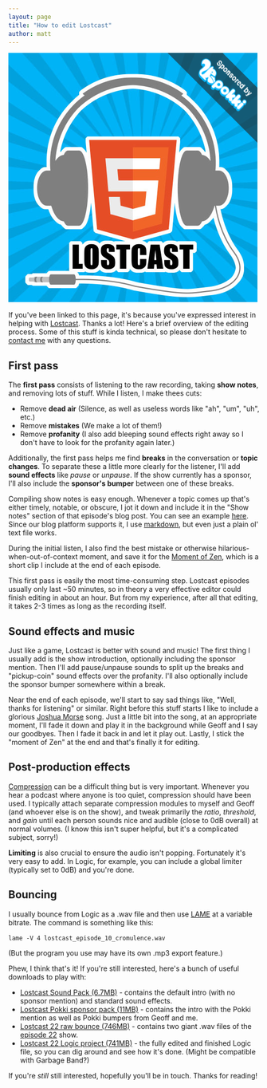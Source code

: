 ```yaml
---
layout: page
title: "How to edit Lostcast"
author: matt
---
```

<div class="full-frame">
	<img alt="Lostcast logo" src="/media/images/lostcast/custom/pokki.png">
</div>

If you've been linked to this page, it's because you've expressed interest in helping with [Lostcast][1]. Thanks a lot! Here's a brief overview of the editing process. Some of this stuff is kinda technical, so please don't hesitate to [contact me][2] with any questions.

## First pass

The **first pass** consists of listening to the raw recording, taking **show notes**, and removing lots of stuff. While I listen, I make thees cuts:

* Remove **dead air** (Silence, as well as useless words like "ah", "um", "uh", etc.)
* Remove **mistakes** (We make a lot of them!)
* Remove **profanity** (I also add bleeping sound effects right away so I don't have to look for the profanity again later.)

Additionally, the first pass helps me find **breaks** in the conversation or **topic changes**. To separate these a little more clearly for the listener, I'll add **sound effects** like _pause_ or _unpause_. If the show currently has a sponsor, I'll also include the **sponsor's bumper** between one of these breaks.

Compiling show notes is easy enough. Whenever a topic comes up that's either timely, notable, or obscure, I jot it down and include it in the "Show notes" section of that episode's blog post. You can see an example [here][3]. Since our blog platform supports it, I use [markdown][4], but even just a plain ol' text file works.

During the initial listen, I also find the best mistake or otherwise hilarious-when-out-of-context moment, and save it for the [Moment of Zen][5], which is a short clip I include at the end of each episode.

This first pass is easily the most time-consuming step. Lostcast episodes usually only last ~50 minutes, so in theory a very effective editor could finish editing in about an hour. But from my experience, after all that editing, it takes 2-3 times as long as the recording itself.

## Sound effects and music

Just like a game, Lostcast is better with sound and music! The first thing I usually add is the show introduction, optionally including the sponsor mention. Then I'll add pause/unpause sounds to split up the breaks and "pickup-coin" sound effects over the profanity. I'll also optionally include the sponsor bumper somewhere within a break.

Near the end of each episode, we'll start to say sad things like, "Well, thanks for listening" or similar. Right before this stuff starts I like to include a glorious [Joshua Morse][6] song. Just a little bit into the song, at an appropriate moment, I'll fade it down and play it in the background while Geoff and I say our goodbyes. Then I fade it back in and let it play out. Lastly, I stick the "moment of Zen" at the end and that's finally it for editing.

## Post-production effects

[Compression][7] can be a difficult thing but is very important. Whenever you hear a podcast where anyone is too quiet, compression should have been used. I typically attach separate compression modules to myself and Geoff (and whoever else is on the show), and tweak primarily the _ratio_, _threshold_, and _gain_ until each person sounds nice and audible (close to 0dB overall) at normal volumes. (I know this isn't super helpful, but it's a complicated subject, sorry!)

**Limiting** is also crucial to ensure the audio isn't popping. Fortunately it's very easy to add. In Logic, for example, you can include a global limiter (typically set to 0dB) and you're done.

## Bouncing

I usually bounce from Logic as a .wav file and then use [LAME][8] at a variable bitrate. The command is something like this:

	lame -V 4 lostcast_episode_10_cromulence.wav

(But the program you use may have its own .mp3 export feature.)

Phew, I think that's it! If you're still interested, here's a bunch of useful downloads to play with:

* [Lostcast Sound Pack (6.7MB)][9] - contains the default intro (with no sponsor mention) and standard sound effects.
* [Lostcast Pokki sponsor pack (11MB)][10] - contains the intro with the Pokki mention as well as Pokki bumpers from Geoff and me.
* [Lostcast 22 raw bounce (746MB)][11] - contains two giant .wav files of the [episode 22][13] show.
* [Lostcast 22 Logic project (741MB)][12] - the fully edited and finished Logic file, so you can dig around and see how it's done. (Might be compatible with Garbage Band?)

If you're _still_ still interested, hopefully you'll be in touch. Thanks for reading!

[1]: http://lostcast.fm/
[2]: /contact/
[3]: https://raw.github.com/lostdecade/manor/master/_posts/2011-11-18-lostcast-episode-1-hello-world.md
[4]: http://daringfireball.net/projects/markdown/
[5]: http://www.thedailyshow.com/videos/tag/Moment+of+Zen
[6]: http://jmflava.com/
[7]: http://en.wikipedia.org/wiki/Dynamic_range_compression
[8]: http://lame.sourceforge.net/
[9]: http://media.lostdecadegames.com/zip/lostcast_sound_pack.zip
[10]: http://media.lostdecadegames.com/zip/lostcast_sponsor_pokki.zip
[11]: http://media.lostdecadegames.com/zip/lostcast_22_raw.zip
[12]: http://media.lostdecadegames.com/zip/lostcast_22_logic.zip
[13]: http://www.lostdecadegames.com/lostcast-22-htmld5/

